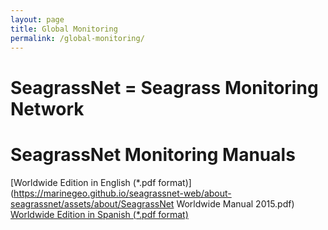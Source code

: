 ```yaml
---
layout: page
title: Global Monitoring
permalink: /global-monitoring/
---
```


# SeagrassNet = Seagrass Monitoring Network 
# SeagrassNet Monitoring Manuals
[Worldwide Edition in English (*.pdf format)](https://marinegeo.github.io/seagrassnet-web/about-seagrassnet/assets/about/SeagrassNet Worldwide Manual 2015.pdf)
[Worldwide Edition in Spanish (*.pdf format)](https://marinegeo.github.io/seagrassnet-web/about-seagrassnet/assets/about/Spanish_SeagrassNet_Manual_2006_WorldWide.pdf)